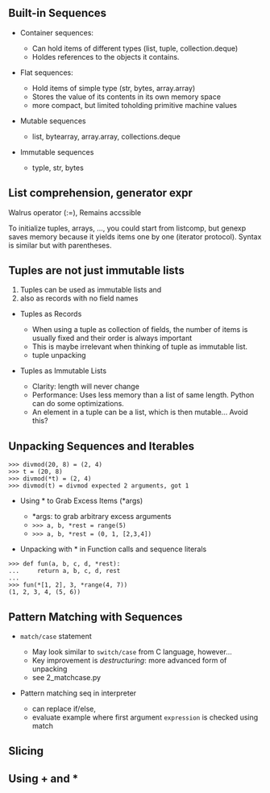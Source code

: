 ## Built-in Sequences

- Container sequences: 
  - Can hold items of different types (list, tuple, collection.deque)
  - Holdes references to the objects it contains.

- Flat sequences: 
  - Hold items of simple type (str, bytes, array.array)
  - Stores the value of its contents in its own memory space  
  - more compact, but limited toholding primitive machine values

- Mutable sequences
  - list, bytearray, array.array, collections.deque

- Immutable sequences
  - typle, str, bytes


## List comprehension, generator expr

Walrus operator (:=), Remains accssible

To initialize tuples, arrays, ..., you could start from listcomp, but genexp saves memory because it yields items one by one (iterator protocol). Syntax is similar but with parentheses.


## Tuples are not just immutable lists
1) Tuples can be used as immutable lists and
2) also as records with no field names


- Tuples as Records
  - When using a tuple as collection of fields, the number of items is usually fixed and their order is always important
  - This is maybe irrelevant when thinking of tuple as immutable list.
  - tuple unpacking

- Tuples as Immutable Lists
  - Clarity: length will never change
  - Performance: Uses less memory than a list of same length. Python can do some optimizations.
  - An element in a tuple can be a list, which is then mutable... Avoid this?

## Unpacking Sequences and Iterables

```
>>> divmod(20, 8) = (2, 4)
>>> t = (20, 8)
>>> divmod(*t) = (2, 4)
>>> divmod(t) = divmod expected 2 arguments, got 1
```

- Using * to Grab Excess Items (*args)
  - *args: to grab arbitrary excess arguments
  - ```>>> a, b, *rest = range(5)```
  - ```>>> a, b, *rest = (0, 1, [2,3,4])```


- Unpacking with * in Function calls and sequence literals
```
>>> def fun(a, b, c, d, *rest): 
...     return a, b, c, d, rest 
... 
>>> fun(*[1, 2], 3, *range(4, 7)) 
(1, 2, 3, 4, (5, 6))
```


## Pattern Matching with Sequences

- `match/case` statement
  - May look similar to `switch/case` from C language, however...
  - Key improvement is _destructuring_: more advanced  form of unpacking
  - see 2_matchcase.py


- Pattern matching seq in interpreter
  - can replace if/else,
  - evaluate example where first argument `expression` is checked using match



## Slicing



## Using + and *